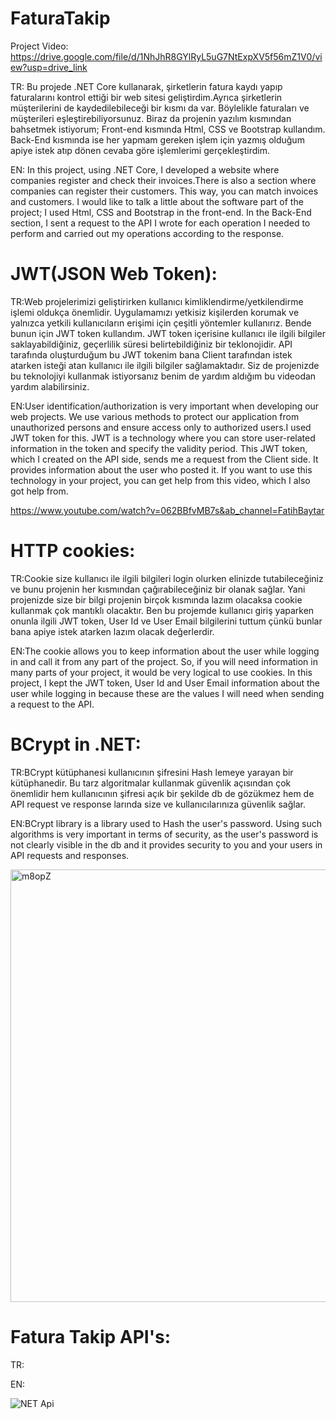 # FaturaTakip

Project Video: https://drive.google.com/file/d/1NhJhR8GYlRyL5uG7NtExpXV5f56mZ1V0/view?usp=drive_link

TR: Bu projede .NET Core kullanarak, şirketlerin fatura kaydı yapıp faturalarını kontrol ettiği bir web sitesi geliştirdim.Ayrıca şirketlerin müşterilerini de kaydedilebileceği bir kısmı da var. Böylelikle faturaları ve müşterileri eşleştirebiliyorsunuz.
Biraz da projenin yazılım kısmından bahsetmek istiyorum; Front-end kısmında Html, CSS ve Bootstrap kullandım. Back-End kısmında ise her yapmam gereken işlem için yazmış olduğum apiye istek atıp dönen cevaba göre işlemlerimi gerçekleştirdim.

EN: In this project, using .NET Core, I developed a website where companies register and check their invoices.There is also a section where companies can register their customers. This way, you can match invoices and customers.
I would like to talk a little about the software part of the project; I used Html, CSS and Bootstrap in the front-end. In the Back-End section, I sent a request to the API I wrote for each operation I needed to perform and carried out my operations according to the response.
# JWT(JSON Web Token):
TR:Web projelerimizi geliştirirken kullanıcı kimliklendirme/yetkilendirme işlemi oldukça önemlidir. Uygulamamızı yetkisiz kişilerden korumak ve yalnızca yetkili kullanıcıların erişimi için çeşitli yöntemler kullanırız. Bende bunun için JWT token kullandım. JWT token içerisine kullanıcı ile ilgili bilgiler saklayabildiğiniz, geçerlilik süresi belirtebildiğiniz bir teklonojidir. API tarafında oluşturduğum bu JWT tokenim bana Client tarafından istek atarken isteği atan kullanıcı ile ilgili bilgiler sağlamaktadır. Siz de projenizde bu teknolojiyi kullanmak istiyorsanız benim de yardım aldığım bu videodan yardım alabilirsiniz.

EN:User identification/authorization is very important when developing our web projects. We use various methods to protect our application from unauthorized persons and ensure access only to authorized users.I used JWT token for this. JWT is a technology where you can store user-related information in the token and specify the validity period. This JWT token, which I created on the API side, sends me a request from the Client side. It provides information about the user who posted it. If you want to use this technology in your project, you can get help from this video, which I also got help from.

https://www.youtube.com/watch?v=062BBfvMB7s&ab_channel=FatihBaytar
# HTTP cookies:
TR:Cookie size kullanıcı ile ilgili bilgileri login olurken elinizde tutabileceğiniz ve bunu projenin her kısmından çağırabileceğiniz bir olanak sağlar. Yani projenizde size bir bilgi projenin birçok kısmında lazım olacaksa cookie kullanmak çok mantıklı olacaktır. Ben bu projemde kullanıcı giriş yaparken onunla ilgili JWT token, User Id ve User Email bilgilerini tuttum çünkü bunlar bana apiye istek atarken lazım olacak değerlerdir.

EN:The cookie allows you to keep information about the user while logging in and call it from any part of the project. So, if you will need information in many parts of your project, it would be very logical to use cookies. In this project, I kept the JWT token, User Id and User Email information about the user while logging in because these are the values ​​I will need when sending a request to the API.
# BCrypt in .NET:
TR:BCrypt kütüphanesi kullanıcının şifresini Hash lemeye yarayan bir kütüphanedir. Bu tarz algoritmalar kullanmak güvenlik açısından çok önemlidir hem kullanıcının şifresi açık bir şekilde db de gözükmez hem de API request ve response larında size ve kullanıcılarınıza güvenlik sağlar.

EN:BCrypt library is a library used to Hash the user's password. Using such algorithms is very important in terms of security, as the user's password is not clearly visible in the db and it provides security to you and your users in API requests and responses.

<img width="692" alt="m8opZ" src="https://github.com/Kurtulusozturk/FaturaTakip/assets/92689191/9ec01dee-511d-4c32-b088-41e961244eb1">

# Fatura Takip API's:
TR:

EN:

![NET Api](https://github.com/Kurtulusozturk/FaturaTakip/assets/92689191/6549d7b6-3557-467f-a6ae-1fc10e8980c0)
